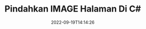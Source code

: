 ---
############################# Static ############################
layout: "auto-gen-merger"
date: 2022-09-19T14:14:26
draft: false
otherformats: 

############################# Head ############################
head_title: "Pindahkan IMAGE Halaman di C#"
head_description: "Pindahkan halaman dalam dokumen IMAGE di C# ke posisi mana pun menggunakan API penggabungan dokumen."

############################# Header ############################
title: "Pindahkan IMAGE Halaman Di C#"
description: "Pindahkan Halaman IMAGE dengan beberapa baris kode .NET."
bg_image: "https://cms.admin.containerize.com/templates/aspose/App_Themes/V3/images/bg/header1.png"
bg_overlay: false
button:
    enable: true
    icon: "fas fa-arrow-down"
    label: "Unduh Uji Coba Gratis"
    link: "https://downloads.groupdocs.com/merger/net"

############################# SubMenu ############################
submenu:
    enable: true

    left:
        img_alt: "GroupDocs.Merger for .NET"
        image: "https://cms.admin.containerize.com/templates/groupdocs/images/product-logos/90x90-noborder/groupdocs-merger-net.png"
        product: "GroupDocs.Merger"
        platform: ".NET"

    middle:
        button:

            # button loop
            - link: "https://apireference.groupdocs.com/merger/net"
              text: "Referensi API"

            # button loop
            - link: "https://github.com/groupdocs-merger"
              text: "Contoh Kode"

            # button loop
            - link: "https://products.groupdocs.app/merger/family"
              text: "Demo Langsung"

            # button loop
            - link: "https://purchase.groupdocs.com/pricing/merger/net"
              text: "Harga"

    right:
        link_download: "https://downloads.groupdocs.com/merger"
        link_learn: "https://docs.groupdocs.com/merger/net"
        link_buy: "https://purchase.groupdocs.com"

############################# About ############################
about:
    enable: true
    title: "Tentang GroupDocs.Merger for .NET API"
    content: |
        [GroupDocs.Merger for .NET](/id/merger/net/) menawarkan solusi sederhana untuk menggabungkan & memisahkan berbagai format dokumen dengan aman termasuk PDF, Microsoft Office (Word, Excel, PowerPoint , OneNote), OpenDocument, HTML, gambar, dan banyak lainnya dalam aplikasi .NET. Dengan menambahkan hanya beberapa baris kode, lakukan beberapa operasi dokumen seperti memindahkan, menghapus, memutar, menukar, mengekstrak, atau mengubah orientasi halaman di dalam dokumen. API penggabungan dokumen juga mendukung pratinjau halaman dokumen sebagai gambar untuk menganalisis struktur dokumen, pemformatan, dan konten pada halaman.
        
        GroupDocs.Merger API adalah pilihan tepat untuk solusi perusahaan yang membutuhkan fitur pemindahan halaman file. API ini didukung dengan baik di semua sistem operasi dan platform utama termasuk .NET Framework, .NET Standard, .NET Core, Mono.

############################# Steps ############################
steps:
    enable: true
    title_left: "Pindahkan IMAGE Halaman File di .NET"
    content_left: |
        [GroupDocs.Merger for .NET](/id/merger/net/) memudahkan pengembang C# untuk memindahkan halaman dalam file IMAGE dengan menerapkan beberapa langkah mudah .
        
        * Inisialisasi **MoveOptions** untuk menentukan nomor halaman saat ini dan baru.
        * Buat instance baru **Merger** dan teruskan jalur dokumen sumber sebagai parameter konstruktor.
        * Panggil **MovePage** dan teruskan objek **MoveOptions**.
        * Panggil **Save** dan tentukan jalur file untuk menyimpan dokumen yang dihasilkan.

    title_right: "Persyaratan sistem"
    content_right: |
        GroupDocs.Merger for .NET API didukung di semua platform dan sistem operasi utama. Sebelum menjalankan kode di bawah ini, pastikan Anda telah menginstal prasyarat berikut di sistem Anda.

        * Sistem Operasi: Microsoft Windows, Linux, MacOS
        * Lingkungan Pengembangan: Visual Studio, Xamarin, MonoDevelop
        * Kerangka kerja: .NET Framework, .NET Standard, .NET Core, Mono
        * Unduh versi terbaru GroupDocs.Merger for .NET dari [NuGet](https://www.nuget.org/packages/groupdocs.merger)
         
    code: |
     {{% merger/additional-styles %}}
     {{< merger/code-merger title="Cara memindahkan halaman file IMAGE menggunakan kode contoh C#">}}

        ```csharp    
        // Pindahkan halaman file IMAGE menggunakan GroupDocs.Merger API
        int pageNumber = 6;
        int newPageNumber = 1;

        // Inisialisasi kelas MoveOptions untuk menentukan nomor halaman saat ini dan baru
        MoveOptions moveOptions = new MoveOptions(pageNumber, newPageNumber);

        // Instansiasi Penggabungan dengan dokumen masukan IMAGE
        using (Merger merger = new Merger("input.image"))
          {
            // Panggil metode MovePage dan berikan objek MoveOptions ke sana
            merger.MovePage(moveOptions);
    
            // Panggil metode Simpan dan berikan jalur file yang diinginkan untuk menyimpan dokumen keluaran
            merger.Save("output.image");
          }
        ```
     {{< /merger/code-merger >}}

############################# Demos ############################
demos:
    enable: true
    title: "Demo Langsung - Pindahkan IMAGE Halaman Online"
    content: |
       Pindahkan halaman file IMAGE sekarang juga dengan mengunjungi situs web [GroupDocs.Merger Live Demo](https://products.groupdocs.app/splitter/move-pages/image).
       Demo langsung memiliki manfaat sebagai berikut.
        
############################# About Formats ############################
about_formats:
    enable: true

############################# More Formats ############################
more_formats:
    enable: true
    title: "Pindahkan Halaman dari Format Dokumen Lain"
    content: |
        .NET mendokumentasikan penggabungan & API pemisahan untuk format file dan gambar. Pindahkan beberapa format file populer seperti yang dinyatakan di bawah ini.

############################# Back to top ###############################
back_to_top:
    enable: true
---
